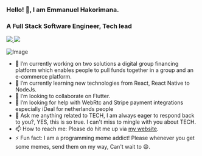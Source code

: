 ### Hello! 👋, I am Emmanuel Hakorimana.
### A Full Stack Software Engineer, Tech lead


<a href="https://github.com/hakoemmy/github-actions">

![](https://github.com/hakoemmy/github-actions/blob/master/generated/overview.svg)
![](https://github.com/hakoemmy/github-actions/blob/master/generated/languages.svg)

</a>

![Image](https://www.masterdc.com/images/photos/best-music-for-programmers.jpg)

- 🔭 I’m currently working on two solutions a digital group financing platform which enables people to pull funds together in a group and an e-commerce platform.
- 🌱 I’m currently learning new technologies from React, React Native to NodeJs.
- 👯 I’m looking to collaborate on Flutter.
- 🤔 I’m looking for help with WebRtc and Stripe payment integrations especially iDeal for netherlands people
- 💬 Ask me anything related to TECH, I am always eager to respond back to you?, YES, this is so true. I can't miss to mingle with you about TECH.
- 📫 How to reach me: Please do hit me up via [my website](https://www.emmanuelhakorimana.me/).
- ⚡ Fun fact: I am a programming meme addict! Please whenever you get some memes, send them on my way, Can't wait to 😄. 

